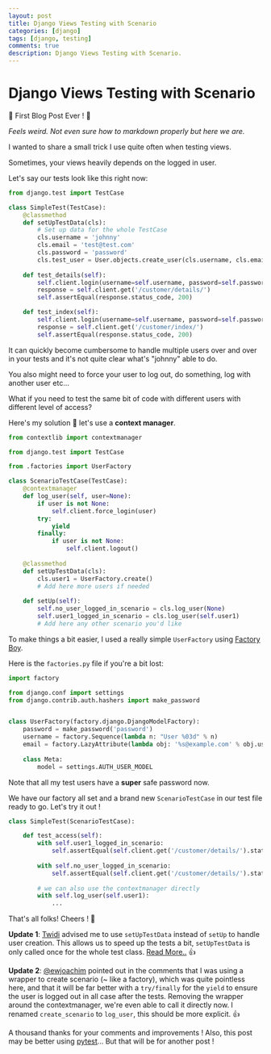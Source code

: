 ```yaml
---
layout: post
title: Django Views Testing with Scenario
categories: [django]
tags: [django, testing]
comments: true
description: Django Views Testing with Scenario.
---
```


# Django Views Testing with Scenario
:tada: First Blog Post Ever ! :tada:

_Feels weird. Not even sure how to markdown properly but here we are._

I wanted to share a small trick I use quite often when testing views.

Sometimes, your views heavily depends on the logged in user.

Let's say our tests look like this right now:

```python
from django.test import TestCase

class SimpleTest(TestCase):
    @classmethod
    def setUpTestData(cls):
        # Set up data for the whole TestCase
        cls.username = 'johnny'
        cls.email = 'test@test.com'
        cls.password = 'password'        
        cls.test_user = User.objects.create_user(cls.username, cls.email, cls.password)
    
    def test_details(self):
        self.client.login(username=self.username, password=self.password)
        response = self.client.get('/customer/details/')
        self.assertEqual(response.status_code, 200)

    def test_index(self):
        self.client.login(username=self.username, password=self.password)
        response = self.client.get('/customer/index/')
        self.assertEqual(response.status_code, 200)
```
It can quickly become cumbersome to handle multiple users over and over in your tests and it's not quite clear what's "johnny" able to do.

You also might need to force your user to log out, do something, log with another user etc...

What if you need to test the same bit of code with different users with different level of access? 

Here's my solution :gift: let's use a **context manager**.

```python
from contextlib import contextmanager

from django.test import TestCase

from .factories import UserFactory 

class ScenarioTestCase(TestCase):
    @contextmanager
    def log_user(self, user=None):
        if user is not None:
            self.client.force_login(user)
        try:
            yield
        finally:
            if user is not None:
                self.client.logout()
    
    @classmethod
    def setUpTestData(cls):
        cls.user1 = UserFactory.create()
        # Add here more users if needed
    
    def setUp(self):
        self.no_user_logged_in_scenario = cls.log_user(None)
        self.user1_logged_in_scenario = cls.log_user(self.user1)
        # Add here any other scenario you'd like
```

To make things a bit easier, I used a really simple `UserFactory` using [Factory Boy](https://factoryboy.readthedocs.io/en/latest/).

Here is the `factories.py` file if you're a bit lost:

```python
import factory

from django.conf import settings
from django.contrib.auth.hashers import make_password


class UserFactory(factory.django.DjangoModelFactory):
    password = make_password('password')
    username = factory.Sequence(lambda n: "User %03d" % n)
    email = factory.LazyAttribute(lambda obj: '%s@example.com' % obj.username)
    
    class Meta:
        model = settings.AUTH_USER_MODEL
```

Note that all my test users have a **super** safe password now.

We have our factory all set and a brand new `ScenarioTestCase` in our test file ready to go. Let's try it out !


```python
class SimpleTest(ScenarioTestCase):

    def test_access(self):
        with self.user1_logged_in_scenario:
            self.assertEqual(self.client.get('/customer/details/').status_code, 200)
        
        with self.no_user_logged_in_scenario:
            self.assertEqual(self.client.get('/customer/details/').status_code, 403)
            
        # we can also use the contextmanager directly
        with self.log_user(self.user1):
            ...

```

That's all folks! Cheers ! :beers:

**Update 1**: [Twidi](https://github.com/twidi) advised me to use `setUpTestData` instead of `setUp` to handle user creation. This allows us to speed up the tests a bit, `setUpTestData` is only called once for the whole test class. [Read More..](https://docs.djangoproject.com/en/1.9/topics/testing/tools/#testcase) :+1:

**Update 2**: [@ewjoachim](https://github.com/ewjoachim) pointed out in the comments that I was using a wrapper to create scenario (~ like a factory), which was quite pointless here, and that it will be far better with a `try/finally` for the `yield` to ensure the user is logged out in all case after the tests. Removing the wrapper around the contextmanager, we're even able to call it directly now. I renamed `create_scenario` to `log_user`, this should be more explicit. :+1:

A thousand thanks for your comments and improvements ! Also, this post may be better using [pytest](http://pytest.org/latest/)... But that will be for another post !


